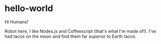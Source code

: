 # hello-world

Hi Humans!

Robot here, I like Nodes.js and Coffeescript (that's what I'm made of!).
I've had tacos on the moon and find them far superior to Earth tacos.
